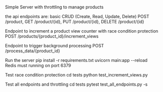 Simple Server with throttling to manage products

the api endpoints are: 
basic CRUD (Create, Read, Update, Delete)  POST /product, GET /product/{id}, PUT /product/{id}, DELETE /product/{id}

Endpoint to increment a product view counter with race condition protection
POST /products/{product_id}/increment_views

Endpoint to trigger background processing
POST /process_data/{product_id}

Run the server
pip install -r requirements.txt
uvicorn main:app --reload
Redis must running on port 6379

Test race condition protection
cd tests
python test_increment_views.py

Test all endpoints and throttling
cd tests
pytest test_all_endpoints.py -s






